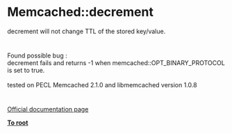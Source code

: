 # Memcached::decrement



decrement will not change TTL of the stored key/value.  

#

Found possible bug :<br>decrement fails and returns -1  when memcached::OPT_BINARY_PROTOCOL is set to true.<br><br>tested on PECL Memcached 2.1.0 and libmemcached version 1.0.8  

#

[Official documentation page](https://www.php.net/manual/en/memcached.decrement.php)

**[To root](/README.md)**